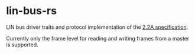 # lin-bus-rs

LIN bus driver traits and protocol implementation of the [2.2A specification].

Currently only the frame level for reading and writing frames from a master is
supported.


[2.2A specification]: https://www.cs-group.de/wp-content/uploads/2016/11/LIN_Specification_Package_2.2A.pdf
